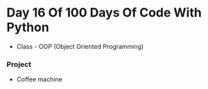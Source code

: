 # Day 16 Of 100 Days Of Code With Python

- Class - OOP (Object Oriented Programming)

### Project

- Coffee machine
